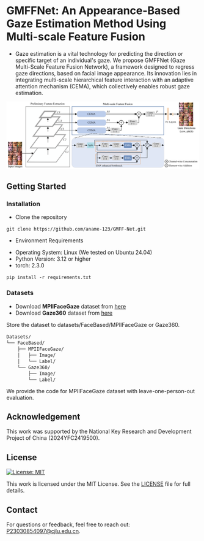 # GMFFNet: An Appearance-Based Gaze Estimation Method Using Multi-scale Feature Fusion
* Gaze estimation is a vital technology for predicting the direction or specific target of an individual's gaze. We propose GMFFNet (Gaze Multi-Scale Feature Fusion Network), a framework designed to regress gaze directions, based on facial image appearance. Its innovation lies in integrating multi-scale hierarchical feature interaction with an adaptive attention mechanism (CEMA), which collectively enables robust gaze estimation.

![GMFFNet](https://github.com/aname-123/GMFF-Net/blob/main/Figure/Fig1.png)

## Getting Started
### Installation
* Clone the repository
```
git clone https://github.com/aname-123/GMFF-Net.git
```
* Environment Requirements  
- Operating System: Linux (We tested on Ubuntu 24.04)  
- Python Version: 3.12 or higher  
- torch: 2.3.0  
```
pip install -r requirements.txt
```


### Datasets
* Download **MPIIFaceGaze** dataset from [here](https://www.mpi-inf.mpg.de/departments/computer-vision-and-machine-learning/research/gaze-based-human-computer-interaction/its-written-all-over-your-face-full-face-appearance-based-gaze-estimation)
* Download **Gaze360** dataset from [here](https://gaze360.csail.mit.edu/download.php)

Store the dataset to datasets/FaceBased/MPIIFaceGaze or Gaze360.
```
Datasets/
└── FaceBased/
    ├── MPIIFaceGaze/
    │   ├── Image/
    │   └── Label/
    └── Gaze360/
        ├── Image/
        └── Label/
```

We provide the code for MPIIFaceGaze dataset with leave-one-person-out evaluation.

## Acknowledgement
This work was supported by the National Key Research and Development Project of China (2024YFC2419500).

## License
[![License: MIT](https://img.shields.io/badge/License-MIT-yellow.svg)](https://opensource.org/licenses/MIT)

This work is licensed under the MIT License. See the [LICENSE](LICENSE) file for full details.

## Contact
For questions or feedback, feel free to reach out: P23030854097@cjlu.edu.cn.
